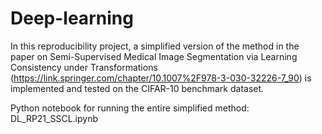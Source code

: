 # Deep-learning
In this reproducibility project, a simplified version of the method in the paper on 
Semi-Supervised Medical Image Segmentation via Learning Consistency under Transformations (https://link.springer.com/chapter/10.1007%2F978-3-030-32226-7_90)
is implemented and tested on the CIFAR-10 benchmark dataset. 

Python notebook for running the entire simplified method:
DL_RP21_SSCL.ipynb
